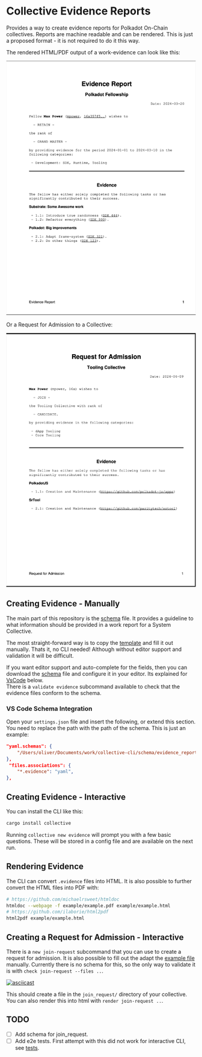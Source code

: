 # Collective Evidence Reports

Provides a way to create evidence reports for Polkadot On-Chain collectives. Reports are machine readable and can be rendered. This is just a proposed format - it is not required to do it this way.

The rendered HTML/PDF output of a work-evidence can look like this:

![Example](./example/example.pdf.png)

Or a Request for Admission to a Collective:

![Example](./example/join_request.pdf.png)

## Creating Evidence - Manually

The main part of this repository is the [schema](./schema/evidence_report.json) file. It provides a guideline to what information should be provided in a work report for a System Collective.

The most straight-forward way is to copy the [template](./example/template.evidence) and fill it out manually. Thats it, no CLI needed! Although without editor support and validation it will be difficult.

If you want editor support and auto-complete for the fields, then you can download the [schema](./schema/evidence_report.json) file and configure it in your editor. Its explained for [VsCode](#vs-codes) below.  
There is a `validate evidence` subcommand available to check that the evidence files conform to the schema.

### VS Code Schema Integration

Open your `settings.json` file and insert the following, or extend this section. You need to replace the path with the path of the schema. This is just an example:

```json
"yaml.schemas": {
	"/Users/oliver/Documents/work/collective-cli/schema/evidence_report.json": "*.evidence",
},
 "files.associations": {
	"*.evidence": "yaml",
},
```

## Creating Evidence - Interactive

You can install the CLI like this: 

```sh
cargo install collective
```

Running `collective new evidence` will prompt you with a few basic questions. These will be stored in a config file and are available on the next run.

## Rendering Evidence

The CLI can convert `.evidence` files into HTML. It is also possible to further convert the HTML files into PDF with:

```sh
# https://github.com/michaelrsweet/htmldoc
htmldoc --webpage -f example/example.pdf example/example.html
# https://github.com/ilaborie/html2pdf
html2pdf example/example.html
```

## Creating a Request for Admission - Interactive

There is a `new join-request` subcommand that you can use to create a request for admission. It is also possible to fill out the adapt the [example file](./example/join_request.yaml) manually. Currently there is no schema for this, so the only way to validate it is with `check join-request --files ..`.

[![asciicast](https://asciinema.org/a/nd8yyXyGhYsOw4uu4Y4WHyHX4.svg)](https://asciinema.org/a/nd8yyXyGhYsOw4uu4Y4WHyHX4)

This should create a file in the `join_request/` directory of your collective. You can also render this into html with `render join-request ..`.

## TODO
- [ ] Add schema for join_request.
- [ ] Add e2e tests. First attempt with this did not work for interactive CLI, see [tests](src/tests).
